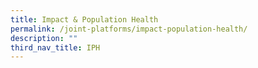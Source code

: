 ```yaml
---
title: Impact & Population Health
permalink: /joint-platforms/impact-population-health/
description: ""
third_nav_title: IPH
---
```

